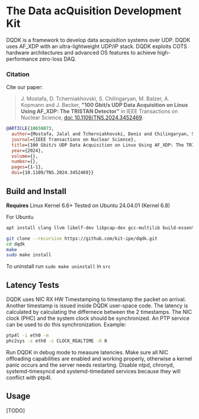 # The Data acQuisition Development Kit

DQDK is a framework to develop data acquisition systems over UDP. DQDK uses AF_XDP with an ultra-lightweight UDP/IP stack.
DQDK exploits COTS hardware architectures and advanced OS features to achieve high-performance zero-loss DAQ.

### Citation

Cite our paper:

> J. Mostafa, D. Tcherniakhovski, S. Chilingaryan, M. Balzer, A. Kopmann and J. Becker, **"100 Gbit/s UDP Data Acquisition on Linux Using AF_XDP: The TRISTAN Detector"** in IEEE Transactions on Nuclear Science, [doi: 10.1109/TNS.2024.3452469](https://ieeexplore.ieee.org/document/10659873).



```bibtex
@ARTICLE{10659873,
  author={Mostafa, Jalal and Tcherniakhovski, Denis and Chilingaryan, Suren and Balzer, Matthias and Kopmann, Andreas and Becker, J\"urgen},
  journal={IEEE Transactions on Nuclear Science},
  title={100 Gbit/s UDP Data Acquisition on Linux Using AF_XDP: The TRISTAN Detector},
  year={2024},
  volume={},
  number={},
  pages={1-1},
  doi={10.1109/TNS.2024.3452469}}
```

## Build and Install

**Requires** Linux Kernel 6.6+
Tested on Ubuntu 24.04.01 (Kernel 6.8)

For Ubuntu
```bash
apt install clang llvm libelf-dev libpcap-dev gcc-multilib build-essential linux-tools-common linux-tools-generic linux-headers-$(uname -r) m4 libnuma-dev liburing-dev
```

```bash
git clone --recursive https://github.com/kit-ipe/dqdk.git
cd dqdk
make
sudo make install
```

To uninstall run `sudo make uninstall` in `src`

## Latency Tests
DQDK uses NIC RX HW Timestamping to timestamp the packet on arrival.
Another timestamp is issued inside DQDK user-space code. The latency is calculated by calculating the differnece between the 2 timestamps.
The NIC clock (PHC) and the system clock should be synchronized.
An PTP service can be used to do this synchronization. Example:
```bash
ptp4l -i eth0 -m
phc2sys -s eth0 -c CLOCK_REALTIME -O 0
```
Run DQDK in debug mode to measure latencies. Make sure all NIC offloading capabilities are enabled and working properly, otherwise a kernel panic occurs and the server needs restarting. Disable ntpd, chronyd, systemd-timesyncd and systemd-timedated services because they will conflict with ptp4l.

## Usage

[TODO]
